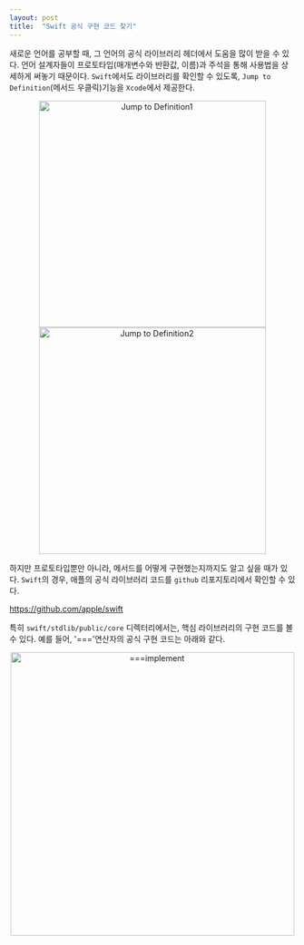 ```yaml
---
layout: post
title:  "Swift 공식 구현 코드 찾기"
---
```


새로운 언어를 공부할 때, 그 언어의 공식 라이브러리 헤더에서 도움을 많이 받을 수 있다. 언어 설계자들이 프로토타입(매개변수와 반환값, 이름)과 주석을 통해 사용법을 상세하게 써놓기 때문이다.
`Swift`에서도 라이브러리를 확인할 수 있도록, `Jump to Definition`(메서드 우클릭)기능을 `Xcode`에서 제공한다.

<center><img width="400" alt="Jump to Definition1" src="https://user-images.githubusercontent.com/42532724/186222727-bf518094-8f28-4c3a-87d7-ae12861d4318.png">
<img width="400" alt="Jump to Definition2" src="https://user-images.githubusercontent.com/42532724/186222823-ded3ba42-32e8-4822-88b9-7b9e92b6791a.png">
</center>

하지만 프로토타입뿐만 아니라, 메서드를 어떻게 구현했는지까지도 알고 싶을 때가 있다.
`Swift`의 경우, 애플의 공식 라이브러리 코드를 `github` 리포지토리에서 확인할 수 있다.

https://github.com/apple/swift

특히 `swift/stdlib/public/core` 디렉터리에서는, 핵심 라이브러리의 구현 코드를 볼 수 있다. 예를 들어, '==='연산자의 공식 구현 코드는 아래와 같다.

<center>
<img width="500" alt="===implement" src="https://user-images.githubusercontent.com/42532724/186232301-1e59ce41-f3f1-432c-9d9d-7f4731de5e59.png">
</center>

